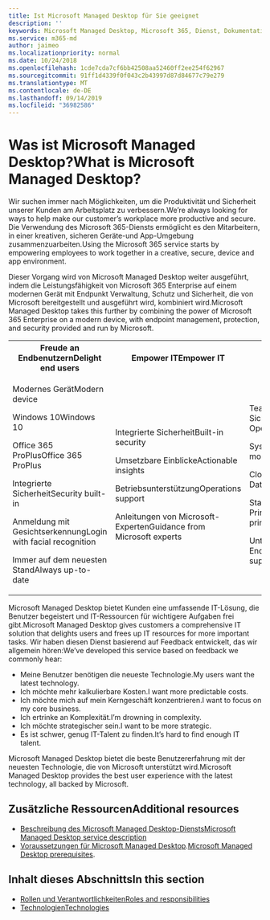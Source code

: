 ```yaml
---
title: Ist Microsoft Managed Desktop für Sie geeignet
description: ''
keywords: Microsoft Managed Desktop, Microsoft 365, Dienst, Dokumentation
ms.service: m365-md
author: jaimeo
ms.localizationpriority: normal
ms.date: 10/24/2018
ms.openlocfilehash: 1cde7cda7cf6bb42508aa52460ff2ee254f62967
ms.sourcegitcommit: 91ff1d4339f0f043c2b43997d87d84677c79e279
ms.translationtype: MT
ms.contentlocale: de-DE
ms.lasthandoff: 09/14/2019
ms.locfileid: "36982586"
---
```

# <a name="what-is-microsoft-managed-desktop"></a><span data-ttu-id="8b224-103">Was ist Microsoft Managed Desktop?</span><span class="sxs-lookup"><span data-stu-id="8b224-103">What is Microsoft Managed Desktop?</span></span>

<!--from Overview-->

<span data-ttu-id="8b224-104">Wir suchen immer nach Möglichkeiten, um die Produktivität und Sicherheit unserer Kunden am Arbeitsplatz zu verbessern.</span><span class="sxs-lookup"><span data-stu-id="8b224-104">We’re always looking for ways to help make our customer’s workplace more productive and secure.</span></span> <span data-ttu-id="8b224-105">Die Verwendung des Microsoft 365-Diensts ermöglicht es den Mitarbeitern, in einer kreativen, sicheren Geräte-und App-Umgebung zusammenzuarbeiten.</span><span class="sxs-lookup"><span data-stu-id="8b224-105">Using the Microsoft 365 service starts by empowering employees to work together in a creative, secure, device and app environment.</span></span>

<span data-ttu-id="8b224-106">Dieser Vorgang wird von Microsoft Managed Desktop weiter ausgeführt, indem die Leistungsfähigkeit von Microsoft 365 Enterprise auf einem modernen Gerät mit Endpunkt Verwaltung, Schutz und Sicherheit, die von Microsoft bereitgestellt und ausgeführt wird, kombiniert wird.</span><span class="sxs-lookup"><span data-stu-id="8b224-106">Microsoft Managed Desktop takes this further by combining the power of Microsoft 365 Enterprise on a modern device, with endpoint management, protection, and security provided and run by Microsoft.</span></span>


<table>
<tr><th><span data-ttu-id="8b224-107">Freude an Endbenutzern</span><span class="sxs-lookup"><span data-stu-id="8b224-107">Delight end users</span></span></th><th><span data-ttu-id="8b224-108">Empower IT</span><span class="sxs-lookup"><span data-stu-id="8b224-108">Empower IT</span></span></th><th><span data-ttu-id="8b224-109">Unterstützt von Microsoft</span><span class="sxs-lookup"><span data-stu-id="8b224-109">Backed by Microsoft</span></span></th></tr>
<tr><td><p><span data-ttu-id="8b224-110">Modernes Gerät</span><span class="sxs-lookup"><span data-stu-id="8b224-110">Modern device</span></span></p><p><span data-ttu-id="8b224-111">Windows 10</span><span class="sxs-lookup"><span data-stu-id="8b224-111">Windows 10</span></span></p><p><span data-ttu-id="8b224-112">Office 365 ProPlus</span><span class="sxs-lookup"><span data-stu-id="8b224-112">Office 365 ProPlus</span></span></p><p><span data-ttu-id="8b224-113">Integrierte Sicherheit</span><span class="sxs-lookup"><span data-stu-id="8b224-113">Security built-in</span></span></p><p><span data-ttu-id="8b224-114">Anmeldung mit Gesichtserkennung</span><span class="sxs-lookup"><span data-stu-id="8b224-114">Login with facial recognition</span></span></p><p><span data-ttu-id="8b224-115">Immer auf dem neuesten Stand</span><span class="sxs-lookup"><span data-stu-id="8b224-115">Always up-to-date</span></span></p></td><td><p><span data-ttu-id="8b224-116">Integrierte Sicherheit</span><span class="sxs-lookup"><span data-stu-id="8b224-116">Built-in security</span></span></p><p><span data-ttu-id="8b224-117">Umsetzbare Einblicke</span><span class="sxs-lookup"><span data-stu-id="8b224-117">Actionable insights</span></span></p><p><span data-ttu-id="8b224-118">Betriebsunterstützung</span><span class="sxs-lookup"><span data-stu-id="8b224-118">Operations support</span></span></p><p><span data-ttu-id="8b224-119">Anleitungen von Microsoft-Experten</span><span class="sxs-lookup"><span data-stu-id="8b224-119">Guidance from Microsoft experts</span></span></p></td><td><p><span data-ttu-id="8b224-120">Team für Sicherheitsvorgänge</span><span class="sxs-lookup"><span data-stu-id="8b224-120">Security Operations team</span></span></p><p><span data-ttu-id="8b224-121">Systemüberwachung</span><span class="sxs-lookup"><span data-stu-id="8b224-121">Health monitoring</span></span></p><p><span data-ttu-id="8b224-122">Cloud-Sicherung für Daten</span><span class="sxs-lookup"><span data-stu-id="8b224-122">Cloud backup for data</span></span></p><p><span data-ttu-id="8b224-123">Status lose Prinzipien</span><span class="sxs-lookup"><span data-stu-id="8b224-123">Stateless principles</span></span></p><p><span data-ttu-id="8b224-124">Unterstützung für 24X7-Endbenutzer</span><span class="sxs-lookup"><span data-stu-id="8b224-124">24x7 End user support</span></span></p></td></tr>
</table>

<span data-ttu-id="8b224-125">Microsoft Managed Desktop bietet Kunden eine umfassende IT-Lösung, die Benutzer begeistert und IT-Ressourcen für wichtigere Aufgaben frei gibt.</span><span class="sxs-lookup"><span data-stu-id="8b224-125">Microsoft Managed Desktop gives customers a comprehensive IT solution that delights users and frees up IT resources for more important tasks.</span></span> <span data-ttu-id="8b224-126">Wir haben diesen Dienst basierend auf Feedback entwickelt, das wir allgemein hören:</span><span class="sxs-lookup"><span data-stu-id="8b224-126">We’ve developed this service based on feedback we commonly hear:</span></span>
- <span data-ttu-id="8b224-127">Meine Benutzer benötigen die neueste Technologie.</span><span class="sxs-lookup"><span data-stu-id="8b224-127">My users want the latest technology.</span></span>
- <span data-ttu-id="8b224-128">Ich möchte mehr kalkulierbare Kosten.</span><span class="sxs-lookup"><span data-stu-id="8b224-128">I want more predictable costs.</span></span>
- <span data-ttu-id="8b224-129">Ich möchte mich auf mein Kerngeschäft konzentrieren.</span><span class="sxs-lookup"><span data-stu-id="8b224-129">I want to focus on my core business.</span></span> 
- <span data-ttu-id="8b224-130">Ich ertrinke an Komplexität.</span><span class="sxs-lookup"><span data-stu-id="8b224-130">I’m drowning in complexity.</span></span> 
- <span data-ttu-id="8b224-131">Ich möchte strategischer sein.</span><span class="sxs-lookup"><span data-stu-id="8b224-131">I want to be more strategic.</span></span> 
- <span data-ttu-id="8b224-132">Es ist schwer, genug IT-Talent zu finden.</span><span class="sxs-lookup"><span data-stu-id="8b224-132">It’s hard to find enough IT talent.</span></span>  

<span data-ttu-id="8b224-133">Microsoft Managed Desktop bietet die beste Benutzererfahrung mit der neuesten Technologie, die von Microsoft unterstützt wird.</span><span class="sxs-lookup"><span data-stu-id="8b224-133">Microsoft Managed Desktop provides the best user experience with the latest technology, all backed by Microsoft.</span></span> 

## <a name="additional-resources"></a><span data-ttu-id="8b224-134">Zusätzliche Ressourcen</span><span class="sxs-lookup"><span data-stu-id="8b224-134">Additional resources</span></span>
- [<span data-ttu-id="8b224-135">Beschreibung des Microsoft Managed Desktop-Diensts</span><span class="sxs-lookup"><span data-stu-id="8b224-135">Microsoft Managed Desktop service description</span></span>](../service-description/index.md)
- <span data-ttu-id="8b224-136">[Voraussetzungen für Microsoft Managed Desktop](../get-ready/prerequisites.md).</span><span class="sxs-lookup"><span data-stu-id="8b224-136">[Microsoft Managed Desktop prerequisites](../get-ready/prerequisites.md).</span></span>

<!--When you enroll in Microsoft Managed Desktop, Microsoft provides you with devices that are configured to join your Azure Active Directory tenant. Windows 10, Office 365, and some apps and features associated with [Microsoft 365 Enterprise E5](https://www.microsoft.com/en-us/microsoft-365/compare-all-microsoft-365-plans) are installed (by Microsoft) on your devices. When your employees who are using these devices need help, they contact Microsoft Managed Desktop support (provided by Microsoft) through a custom chat app.--> 

<!--With Microsoft Managed Desktop, you get **software as a service** (Microsoft 365 E5), **Device as a service** (Microsoft Surface devices ready to use), and **IT support as a service** (Help desk and more).--> 
 
## <a name="in-this-section"></a><span data-ttu-id="8b224-137">Inhalt dieses Abschnitts</span><span class="sxs-lookup"><span data-stu-id="8b224-137">In this section</span></span>
- [<span data-ttu-id="8b224-138">Rollen und Verantwortlichkeiten</span><span class="sxs-lookup"><span data-stu-id="8b224-138">Roles and responsibilities</span></span>](roles-and-responsibilities.md)
- [<span data-ttu-id="8b224-139">Technologien</span><span class="sxs-lookup"><span data-stu-id="8b224-139">Technologies</span></span>](technologies.md)
